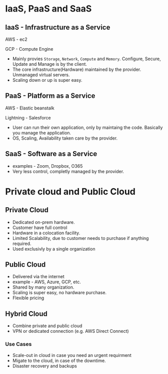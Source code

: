 # IaaS, PaaS and SaaS

## IaaS - Infrastructure as a Service

AWS - ec2

GCP - Compute Engine

- Mainly provies `Storage`, `Network`, `Compute` and `Memory`. Configure, Secure, Update and Manage is by the client.
- The core infrastructure(Hardware) maintained by the provider. Unmanaged virtual servers.
- Scaling down or up is super easy.

## PaaS - Platform as a Service

AWS - Elastic beanstalk

Lightning - Salesforce

- User can run their own application, only by maintaing the code. Basically you manage the application.
- OS, Scaling, Availability taken care by the provider.

## SaaS - Software as a Service

- examples - Zoom, Dropbox, O365
- Very less control, completly managed by the provider.


# Private cloud and Public Cloud

## Private Cloud

- Dedicated on-prem hardware. 
- Customer have full control
- Hardware in a colocation facility.
- Limited Scalability, due to customer needs to purchase if anything required.
- Used exclusivly by a single organization

## Public Cloud

- Delivered via the internet
- example - AWS, Azure, GCP, etc.
- Shared by many organization.
- Scaling is super easy, no hardware purchase.
- Flexible pricing

## Hybrid Cloud

- Combine private and public cloud
- VPN or dedicated connection (e.g. AWS Direct Connect)

### Use Cases
- Scale-out in cloud in case you need an urgent requirment
- Migate to the cloud, in case of the downtime.
- Disaster recovery and backups